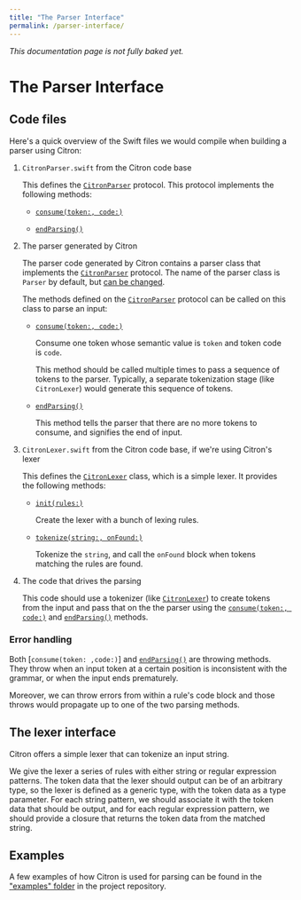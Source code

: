 ```yaml
---
title: "The Parser Interface"
permalink: /parser-interface/
---
```


_This documentation page is not fully baked yet._

# The Parser Interface

## Code files

Here's a quick overview of the Swift files we would compile when
building a parser using Citron:

 1. `CitronParser.swift` from the Citron code base

    This defines the [`CitronParser`] protocol. This
    protocol implements the following methods:

      - [`consume(token:, code:)`]

      - [`endParsing()`]

 2. The parser generated by Citron

    The parser code generated by Citron contains a parser class that
    implements the [`CitronParser`] protocol. The name of the parser class
    is `Parser` by default, but [can be
    changed](../grammar-file/#class_name).

    The methods defined on the [`CitronParser`] protocol can be called on
    this class to parse an input:

      - [`consume(token:, code:)`]

        Consume one token whose semantic value is `token` and token code
        is `code`.

        This method should be called multiple times to pass a sequence
        of tokens to the parser. Typically, a separate tokenization
        stage (like `CitronLexer`) would generate this sequence of
        tokens.

      - [`endParsing()`]

        This method tells the parser that there are no more tokens to
        consume, and signifies the end of input.

 3. `CitronLexer.swift` from the Citron code base, if we're using
    Citron's lexer

    This defines the [`CitronLexer`] class, which is a simple lexer.
    It provides the following methods:

      - [`init(rules:)`]

        Create the lexer with a bunch of lexing rules.

      - [`tokenize(string:, onFound:)`]

        Tokenize the `string`, and call the `onFound` block when tokens
        matching the rules are found.

 4. The code that drives the parsing

    This code should use a tokenizer (like [`CitronLexer`]) to create tokens from
    the input and pass that on the the parser using the
    [`consume(token:, code:)`] and [`endParsing()`] methods.

[`CitronParser`]: api/CitronParser/#citronparser
[`consume(token:, code:)`]: api/CitronParser/#consumetoken-citrontoken-tokencode-citrontokencode
[`endParsing()`]: api/CitronParser/#endparsing

[`CitronLexer`]: api/CitronLexer/#citronlexer
[`init(rules:)`]: api/CitronLexer/#initrules-lexingrule
[`tokenize(string:, onFound:)`]: api/CitronLexer/#tokenize_-string-string-onfound-action

### Error handling

Both [`consume(token: ,code:)`] and [`endParsing()`] are throwing
methods.  They throw when an input token at a certain position is
inconsistent with the grammar, or when the input ends prematurely.

Moreover, we can throw errors from within a rule's code block and those
throws would propagate up to one of the two parsing methods.

## The lexer interface

Citron offers a simple lexer that can tokenize an input string.

We give the lexer a series of rules with either string or regular
expression patterns. The token data that the lexer should output can be
of an arbitrary type, so the lexer is defined as a generic type, with
the token data as a type parameter. For each string pattern, we should
associate it with the token data that should be output, and for each
regular expression pattern, we should provide a closure that returns the
token data from the matched string.

## Examples

A few examples of how Citron is used for parsing can be found in the
["examples" folder][eg] in the project repository.

[eg]: https://github.com/roop/citron/tree/master/examples/

